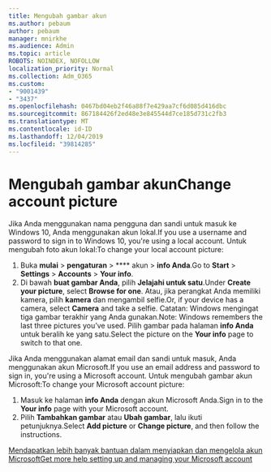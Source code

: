 ```yaml
---
title: Mengubah gambar akun
ms.author: pebaum
author: pebaum
manager: mnirkhe
ms.audience: Admin
ms.topic: article
ROBOTS: NOINDEX, NOFOLLOW
localization_priority: Normal
ms.collection: Adm_O365
ms.custom:
- "9001439"
- "3437"
ms.openlocfilehash: 0467bd04eb2f46a88f7e429aa7cf6d085d416dbc
ms.sourcegitcommit: 867184426f2ed48e3e845544d7ce185d731c2fb3
ms.translationtype: MT
ms.contentlocale: id-ID
ms.lasthandoff: 12/04/2019
ms.locfileid: "39814285"
---
```

# <a name="change-account-picture"></a><span data-ttu-id="52627-102">Mengubah gambar akun</span><span class="sxs-lookup"><span data-stu-id="52627-102">Change account picture</span></span>

<span data-ttu-id="52627-103">Jika Anda menggunakan nama pengguna dan sandi untuk masuk ke Windows 10, Anda menggunakan akun lokal.</span><span class="sxs-lookup"><span data-stu-id="52627-103">If you use a username and password to sign in to Windows 10, you're using a local account.</span></span> <span data-ttu-id="52627-104">Untuk mengubah foto akun lokal:</span><span class="sxs-lookup"><span data-stu-id="52627-104">To change your local account picture:</span></span>

1. <span data-ttu-id="52627-105">Buka **mulai** > **pengaturan** > \*\*\*\* akun > **info Anda**.</span><span class="sxs-lookup"><span data-stu-id="52627-105">Go to **Start** > **Settings** > **Accounts** > **Your info**.</span></span>
2. <span data-ttu-id="52627-106">Di bawah **buat gambar Anda**, pilih **Jelajahi untuk satu**.</span><span class="sxs-lookup"><span data-stu-id="52627-106">Under **Create your picture**, select **Browse for one**.</span></span> <span data-ttu-id="52627-107">Atau, jika perangkat Anda memiliki kamera, pilih **kamera** dan mengambil selfie.</span><span class="sxs-lookup"><span data-stu-id="52627-107">Or, if your device has a camera, select **Camera** and take a selfie.</span></span> 
    <span data-ttu-id="52627-108">Catatan: Windows mengingat tiga gambar terakhir yang Anda gunakan.</span><span class="sxs-lookup"><span data-stu-id="52627-108">Note: Windows remembers the last three pictures you’ve used.</span></span> <span data-ttu-id="52627-109">Pilih gambar pada halaman **info Anda** untuk beralih ke yang satu.</span><span class="sxs-lookup"><span data-stu-id="52627-109">Select the picture on the **Your info** page to switch to that one.</span></span>

<span data-ttu-id="52627-110">Jika Anda menggunakan alamat email dan sandi untuk masuk, Anda menggunakan akun Microsoft.</span><span class="sxs-lookup"><span data-stu-id="52627-110">If you use an email address and password to sign in, you're using a Microsoft account.</span></span> <span data-ttu-id="52627-111">Untuk mengubah gambar akun Microsoft:</span><span class="sxs-lookup"><span data-stu-id="52627-111">To change your Microsoft account picture:</span></span>

1. <span data-ttu-id="52627-112">Masuk ke halaman **info Anda** dengan akun Microsoft Anda.</span><span class="sxs-lookup"><span data-stu-id="52627-112">Sign in to the **Your info** page with your Microsoft account.</span></span>
2. <span data-ttu-id="52627-113">Pilih **Tambahkan gambar** atau **Ubah gambar**, lalu ikuti petunjuknya.</span><span class="sxs-lookup"><span data-stu-id="52627-113">Select **Add picture** or **Change picture**, and then follow the instructions.</span></span>

[<span data-ttu-id="52627-114">Mendapatkan lebih banyak bantuan dalam menyiapkan dan mengelola akun Microsoft</span><span class="sxs-lookup"><span data-stu-id="52627-114">Get more help setting up and managing your Microsoft account</span></span>](https://support.microsoft.com/products/microsoft-account?category=manage-account)